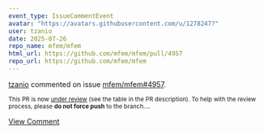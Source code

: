 ```yaml
---
event_type: IssueCommentEvent
avatar: "https://avatars.githubusercontent.com/u/1278247?"
user: tzanio
date: 2025-07-26
repo_name: mfem/mfem
html_url: https://github.com/mfem/mfem/pull/4957
repo_url: https://github.com/mfem/mfem
---
```


<a href='https://github.com/tzanio' target='_blank'>tzanio</a> commented on issue <a href='https://github.com/mfem/mfem/pull/4957' target='_blank'>mfem/mfem#4957</a>.

<small>This PR is now [under review](https://github.com/mfem/mfem/blob/master/CONTRIBUTING.md#pull-requests) (see the table in the PR description). To help with the review process, please **do not force push** to the branch....</small>

<a href='https://github.com/mfem/mfem/pull/4957' target='_blank'>View Comment</a>